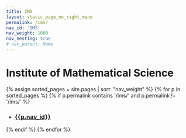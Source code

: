 ```yaml
---
title: IMS
layout: static_page_no_right_menu
permalink: /ims/
nav_id: 'IMS'
nav_weight: 1000
nav_nesting: true
# nav_parent: Home
---
```


# Institute of Mathematical Science

{% assign sorted_pages = site.pages | sort: "nav_weight" %}
{% for p in sorted_pages %}
{% if p.permalink contains '/ims/' and p.permalink != '/ims/' %}
- ### [{{p.nav_id}}]({{site.url}}{{p.url}})
{% endif %}
{% endfor %}
